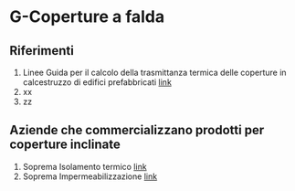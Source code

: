 # G-Coperture a falda
## Riferimenti

 1. Linee Guida per il calcolo della trasmittanza termica delle coperture in calcestruzzo di edifici prefabbricati [link]()
 1. xx
 1. zz

## Aziende che commercializzano prodotti per coperture inclinate
  1. Soprema Isolamento termico [link](https://www.soprema.it/it/area-progettisti/soluzioni-tecniche-isolamento)
  1. Soprema Impermeabilizzazione
  [link](https://www.soprema.it/it/gamme/impermeabilizzazione)
